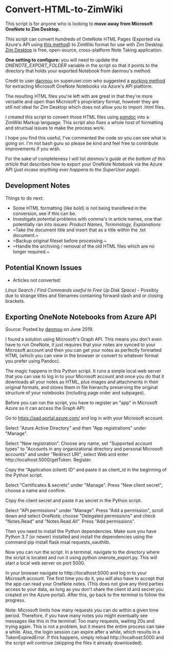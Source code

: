 # Convert-HTML-to-ZimWiki

This script is for anyone who is looking to **move away from Microsoft OneNote to Zim Desktop**.

This script can convert hundreds of OnteNote HTML Pages (Exported via Azure's API using [this method](https://superuser.com/a/1449705)) to ZimWiki format for use with Zim Desktop. [Zim Desktop](https://zim-wiki.org/) is free, open-source, cross-platform Note Taking application.

**One setting to configure:** you will need to update the _ONENOTE_EXPORT_FOLDER_ variable in the script so that it points to the directory that holds your exported Notebook from danmou's method.

Credit to user [danmou](https://superuser.com/users/651502/danmou) on superuser.com who suggested a [working method](https://superuser.com/a/1449705) for extracting Microsoft OneNote Notebooks via Azure's API platform.

The resulting HTML files you're left with are great in that they're more versatile and open than Microsoft's proprietary format, however they are still not ideal for Zim Desktop which does not allow you to import .html files.

I created this script to convert those HTML files using [_pandoc_](https://pandoc.org/) into a ZimWiki Markup language. This script also fixes a whole host of formatting and structual issues to make the process work.

I hope you find this useful, I've commented the code so you can see what is going on. I'm not bash guru so please be kind and feel free to contribute improvements if you wish.

For the sake of completeness I will list *_danmou's_ guide at the bottom of this article* that describes how to export your OneNote Notebook via the Azure API (_just incase anything ever happens to the SuperUser page_).

## Development Notes
Things to do next:
- Some HTML formatting (like bold) is not being transfered in the conversion, see if this can be.
- Investigate potential problems with comma's in article names, one that potentially ran into issues:
_Product Names, Terminology, Explanations_
- ~Take the document title and insert that as a title within the .txt document.~
- ~Backup original fileset before processing.~
- ~Handle the archiving / removal of the old HTML files which are no longer required.~


## Potential Known Issues
- Articles not converted:

_Linux Search / Find Commands useful to Free Up Disk Space)_ - Possibly due to strange titles and filenames containing forward slash and or closing brackets.

## Exporting OneNote Notebooks from Azure API
Source: Posted by [danmou](https://superuser.com/users/651502/danmou) on June 2019.

I found a solution using Microsoft's Graph API. This means you don't even have to run OneNote, it just requires that your notes are synced to your Microsoft account and then you can get your notes as perfectly formatted HTML (which you can view in the browser or convert to whatever format you prefer using Pandoc).

The magic happens in this Python script. It runs a simple local web server that you can use to log in to your Microsoft account and once you do that it downloads all your notes as HTML, plus images and attachments in their original formats, and stores them in file hierarchy preserving the original structure of your notebooks (including page order and subpages).

Before you can run the script, you have to register an "app" in Microsoft Azure so it can access the Graph API:

Go to https://aad.portal.azure.com/ and log in with your Microsoft account.

Select "Azure Active Directory" and then "App registrations" under "Manage".

Select "New registration". Choose any name, set "Supported account types" to "Accounts in any organizational directory and personal Microsoft accounts" and under "Redirect URI", select Web and enter http://localhost:5000/getToken. Register.

Copy the "Application (client) ID" and paste it as client_id in the beginning of the Python script.

Select "Certificates & secrets" under "Manage". Press "New client secret", choose a name and confirm.

Copy the client secret and paste it as secret in the Python script.

Select "API permissions" under "Manage". Press "Add a permission", scroll down and select OneNote, choose "Delegated permissions" and check "Notes.Read" and "Notes.Read.All". Press "Add permissions".

Then you need to install the Python dependencies. Make sure you have Python 3.7 (or newer) installed and install the dependencies using the command pip install flask msal requests_oauthlib.

Now you can run the script. In a terminal, navigate to the directory where the script is located and run it using python onenote_export.py. This will start a local web server on port 5000.

In your browser navigate to http://localhost:5000 and log in to your Microsoft account. The first time you do it, you will also have to accept that the app can read your OneNote notes. (This does not give any third parties access to your data, as long as you don't share the client id and secret you created on the Azure portal). After this, go back to the terminal to follow the progress.

Note: Microsoft limits how many requests you can do within a given time period. Therefore, if you have many notes you might eventually see messages like this in the terminal: Too many requests, waiting 20s and trying again. This is not a problem, but it means the entire process can take a while. Also, the login session can expire after a while, which results in a TokenExpiredError. If this happens, simply reload http://localhost:5000 and the script will continue (skipping the files it already downloaded).